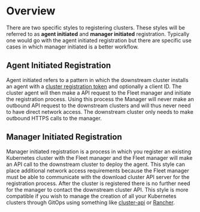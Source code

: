 # Overview

There are two specific styles to registering clusters. These styles will be referred
to as **agent initiated** and **manager initiated** registration. Typically one would
go with the agent initiated registration but there are specific use cases in which
manager initiated is a better workflow.

## Agent Initiated Registration
Agent initiated refers to a pattern in which the downstream cluster installs an agent with a 
[cluster registration token](./cluster-tokens.md) and optionally a client ID. The cluster
agent will then make a API request to the Fleet manager and initiate the registration process. Using
this process the Manager will never make an outbound API request to the downstream clusters and will thus
never need to have direct network access. The downstream cluster only needs to make outbound HTTPS
calls to the manager.

## Manager Initiated Registration

Manager initiated registration is a process in which you register an existing Kubernetes cluster
with the Fleet manager and the Fleet manager will make an API call to the downstream cluster to
deploy the agent. This style can place additional network access requirements because the Fleet
manager must be able to communicate with the download cluster API server for the registration process.
After the cluster is registered there is no further need for the manager to contact the downstream
cluster API.  This style is more compatible if you wish to manage the creation of all your Kubernetes
clusters through GitOps using something like [cluster-api](https://github.com/kubernetes-sigs/cluster-api)
or [Rancher](https://github.com/rancher/rancher).
